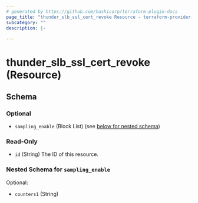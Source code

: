 ```yaml
---
# generated by https://github.com/hashicorp/terraform-plugin-docs
page_title: "thunder_slb_ssl_cert_revoke Resource - terraform-provider-thunder"
subcategory: ""
description: |-
  
---
```


# thunder_slb_ssl_cert_revoke (Resource)





<!-- schema generated by tfplugindocs -->
## Schema

### Optional

- `sampling_enable` (Block List) (see [below for nested schema](#nestedblock--sampling_enable))

### Read-Only

- `id` (String) The ID of this resource.

<a id="nestedblock--sampling_enable"></a>
### Nested Schema for `sampling_enable`

Optional:

- `counters1` (String)


